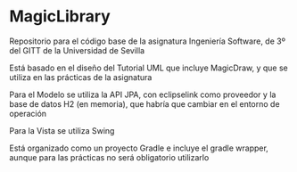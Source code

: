 # MagicLibrary

Repositorio para el código base de la asignatura Ingeniería Software, de 3º del GITT de la Universidad de Sevilla

Está basado en el diseño del Tutorial UML que incluye MagicDraw, y que se utiliza en las prácticas de la asignatura

Para el Modelo se utiliza la API JPA, con eclipselink como proveedor y la base de datos H2 (en memoria), que habría que cambiar en el entorno de operación

Para la Vista se utiliza Swing

Está organizado como un proyecto Gradle e incluye el gradle wrapper, aunque para las prácticas no será obligatorio utilizarlo


